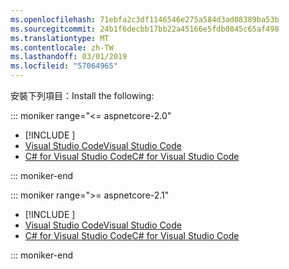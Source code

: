 ```yaml
---
ms.openlocfilehash: 71ebfa2c3df1146546e275a584d3ad08389ba53b
ms.sourcegitcommit: 24b1f6decbb17bb22a45166e5fdb0845c65af498
ms.translationtype: MT
ms.contentlocale: zh-TW
ms.lasthandoff: 03/01/2019
ms.locfileid: "57064965"
---
```

<span data-ttu-id="2d6b9-101">安裝下列項目：</span><span class="sxs-lookup"><span data-stu-id="2d6b9-101">Install the following:</span></span>

::: moniker range="<= aspnetcore-2.0"

* [!INCLUDE [](~/includes/net-core-sdk-download-link.md)]
* [<span data-ttu-id="2d6b9-102">Visual Studio Code</span><span class="sxs-lookup"><span data-stu-id="2d6b9-102">Visual Studio Code</span></span>](https://code.visualstudio.com/download)
* [<span data-ttu-id="2d6b9-103">C# for Visual Studio Code</span><span class="sxs-lookup"><span data-stu-id="2d6b9-103">C# for Visual Studio Code</span></span>](https://marketplace.visualstudio.com/items?itemName=ms-vscode.csharp)

::: moniker-end

::: moniker range=">= aspnetcore-2.1"

* [!INCLUDE [](~/includes/2.1-SDK.md)]
* [<span data-ttu-id="2d6b9-104">Visual Studio Code</span><span class="sxs-lookup"><span data-stu-id="2d6b9-104">Visual Studio Code</span></span>](https://code.visualstudio.com/download)
* [<span data-ttu-id="2d6b9-105">C# for Visual Studio Code</span><span class="sxs-lookup"><span data-stu-id="2d6b9-105">C# for Visual Studio Code</span></span>](https://marketplace.visualstudio.com/items?itemName=ms-vscode.csharp)

::: moniker-end
